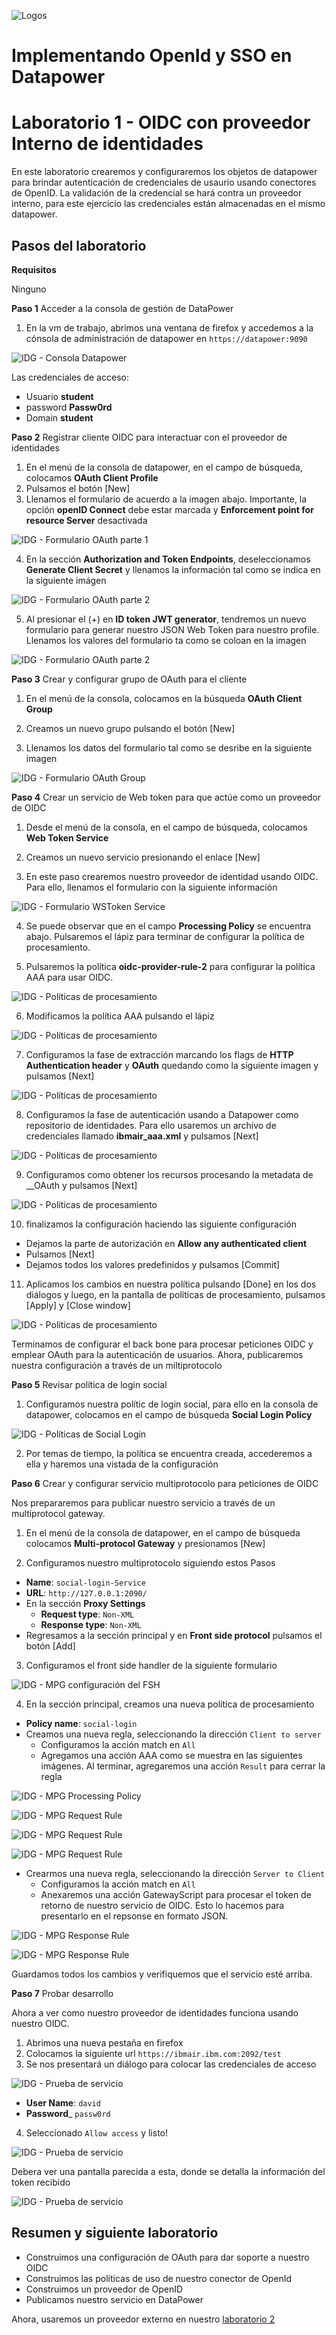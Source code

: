 ![Logos](../img/Logo-IBM-INCO.PNG)
# Implementando OpenId y SSO en Datapower

# Laboratorio 1 - OIDC con proveedor Interno de identidades

En este laboratorio crearemos y configuraremos los objetos de datapower para brindar autenticación de credenciales de usaurio usando conectores de OpenID. La validación de la credencial se hará contra un proveedor interno, para este ejercicio las credenciales están almacenadas en el mismo datapower.

## Pasos del laboratorio

**Requisitos**

Ninguno

**Paso 1** Acceder a la consola de gestión de DataPower

1. En la vm de trabajo, abrimos una ventana de firefox y accedemos a la cónsola de administración de datapower en `https://datapower:9090`

![IDG - Consola Datapower](../img/IDG%20-%20Login%20consola%20Datapower.PNG)

Las credenciales de acceso:

  * Usuario __student__
  * password __Passw0rd__
  * Domain __student__

**Paso 2** Registrar cliente OIDC para interactuar con el proveedor de identidades

1. En el menú de la consola de datapower, en el campo de búsqueda, colocamos __OAuth Client Profile__
2. Pulsamos el botón [New]
3. Llenamos el formulario de acuerdo a la imagen abajo. Importante, la opción __openID Connect__ debe estar marcada y __Enforcement point for resource Server__ desactivada

![IDG - Formulario OAuth parte 1](../img/IDG%20-%20Oauth%20Client%20profile%20Formulario.PNG)

4. En la sección __Authorization and Token Endpoints__, deseleccionamos  __Generate Client Secret__ y llenamos la información tal como se indica en la siguiente imágen

![IDG - Formulario OAuth parte 2](../img/IDG%20-%20Oauth%20Client%20profile%20Formulario%202.PNG)

5. Al presionar el (+) en __ID token JWT generator__, tendremos un nuevo formulario para generar nuestro JSON Web Token para nuestro profile. Llenamos los valores del formulario ta como se coloan en la imagen

![IDG - Formulario OAuth parte 2](../img/IDG%20-%20Oauth%20Client%20profile%20JWT.PNG)

**Paso 3** Crear y configurar grupo de OAuth para el cliente

1. En el menú de la consola, colocamos en la búsqueda __OAuth Client Group__

2. Creamos un nuevo grupo pulsando el botón [New]

3. Llenamos los datos del formulario tal como se desribe en la siguiente imagen

![IDG - Formulario OAuth Group](../img/IDG%20-%20Oauth%20Group%20Profile.PNG)

**Paso 4** Crear un servicio de Web token para que actúe como un proveedor de OIDC

1. Desde el menú de la consola, en el campo de búsqueda, colocamos __Web Token Service__

2. Creamos un nuevo servicio presionando el enlace [New]

3. En este paso crearemos nuestro proveedor de identidad usando OIDC. Para ello, llenamos el formulario con la siguiente información

![IDG - Formulario WSToken Service](../img/IDG%20-%20WebService%20Token%20Formulario.PNG)

4. Se puede observar que en el campo __Processing Policy__ se encuentra abajo. Pulsaremos el lápiz para terminar de configurar la política de procesamiento.

5. Pulsaremos la política __oidc-provider-rule-2__ para configurar la política AAA para usar OIDC.

![IDG - Políticas de procesamiento](../img/IDG%20-%20WebService%20Token%20Processing%20Policies.PNG)

6. Modificamos la política AAA pulsando el lápiz

![IDG - Políticas de procesamiento](../img/IDG%20-%20WebService%20Token%20AAA.PNG)

7. Configuramos la fase de extracción marcando los flags de __HTTP Authentication header__ y __OAuth__ quedando como la siguiente imagen y pulsamos [Next]

![IDG - Políticas de procesamiento](../img/IDG%20-%20WebService%20Token%20AAA%20formulario%201.PNG)

8. Configuramos la fase de autenticación usando a Datapower como repositorio de identidades. Para ello usaremos un archivo de credenciales llamado __ibmair_aaa.xml__ y pulsamos [Next]

![IDG - Políticas de procesamiento](../img/IDG%20-%20WebService%20Token%20AAA%20formulario%202.PNG)

9. Configuramos como obtener los recursos procesando la metadata de __OAuth y pulsamos [Next]

![IDG - Políticas de procesamiento](../img/IDG%20-%20WebService%20Token%20AAA%20formulario%203.PNG)

10. finalizamos la configuración haciendo las siguiente configuración
* Dejamos la parte de autorización en __Allow any authenticated client__
* Pulsamos [Next]
* Dejamos todos los valores predefinidos y pulsamos [Commit]

11. Aplicamos los cambios en nuestra política pulsando [Done] en los dos diálogos y luego, en la pantalla de políticas de procesamiento, pulsamos [Apply] y [Close window]

![IDG - Políticas de procesamiento](../img/IDG%20-%20WebService%20Token%20Aplicar%20Conf.PNG)

Terminamos de configurar el back bone para procesar peticiones OIDC y emplear OAuth para la autenticación de usuarios. Ahora, publicaremos nuestra configuración a través de un miltiprotocolo

**Paso 5** Revisar política de login social

1. Configuramos nuestra polític de login social, para ello en la consola de datapower, colocamos en el campo de búsqueda __Social Login Policy__

![IDG - Políticas de Social Login](../img/IDG%20-%20Social%20Login%20Policies.PNG)

2. Por temas de tiempo, la política se encuentra creada, accederemos a ella y haremos una vistada de la configuración


**Paso 6** Crear y configurar servicio multiprotocolo para peticiones de OIDC

Nos prepararemos para publicar nuestro servicio a través de un multiprotocol gateway.

1. En el menú de la consola de datapower, en el campo de búsqueda colocamos __Multi-protocol Gateway__ y presionamos [New]

2. Configuramos nuestro multiprotocolo siguiendo estos Pasos
* __Name__: `social-login-Service`
* __URL__: `http://127.0.0.1:2090/`
* En la sección __Proxy Settings__
  * __Request type__: `Non-XML`
  * __Response type__: `Non-XML`
* Regresamos a la sección principal y en __Front side protocol__ pulsamos el botón [Add]

3. Configuramos el front side handler de la siguiente formulario

![IDG - MPG configuración del FSH](../img/IDG%20-%20MPG%20Frontside%20handler.PNG)

4. En la sección principal, creamos una nueva política de procesamiento
* __Policy name__: `social-login`
* Creamos una nueva regla, seleccionando la dirección `Client to server`
  * Configuramos la acción match en `All`
  * Agregamos una acción AAA como se muestra en las siguientes imágenes. Al terminar, agregaremos una acción `Result` para cerrar la regla

![IDG - MPG Processing Policy](../img/IDG%20-%20MPG%20ReqRule%20AAA%20paso%201.PNG)

![IDG - MPG Request Rule](../img/IDG%20-%20MPG%20ReqRule%20AAA%20paso%202.PNG)

![IDG - MPG  Request Rule](../img/IDG%20-%20MPG%20ReqRule%20AAA%20paso%203.PNG)

![IDG - MPG  Request Rule](../img/IDG%20-%20MPG%20ReqRule%20AAA%20paso%204.PNG)

* Crearmos una nueva regla, seleccionando la dirección `Server to Client`
  * Configuramos la acción match en `All`
  * Anexaremos una acción GatewayScript para procesar el token de retorno de nuestro servicio de OIDC. Esto lo hacemos para presentarlo en el repsonse en formato JSON.

![IDG - MPG  Response Rule](../img/IDG%20-%20MPG%20RespRule%20GwScript%201.PNG)

![IDG - MPG  Response Rule](../img/IDG%20-%20MPG%20RespRule%20GwScript%202.PNG)

Guardamos todos los cambios y verifiquemos que el servicio esté arriba.

**Paso 7** Probar desarrollo

Ahora a ver como nuestro proveedor de identidades funciona usando nuestro OIDC.

1. Abrimos una nueva pestaña en firefox
2. Colocamos la siguiente url `https://ibmair.ibm.com:2092/test`
3. Se nos presentará un diálogo para colocar las credenciales de acceso

![IDG - Prueba de servicio](../img/Test%20-%20credenciales.PNG)

* __User Name__: `david`
* __Password___ `passw0rd`

4. Seleccionado `Allow access` y listo!

![IDG - Prueba de servicio](../img/Test%20-%20Acceso.PNG)

Debera ver una pantalla parecida a esta, donde se detalla la información del token recibido

![IDG - Prueba de servicio](../img/Test%20-%20Resultado.PNG)

## Resumen y siguiente laboratorio

* Construimos una configuración de OAuth para dar soporte a nuestro OIDC
* Construimos las políticas de uso de nuestro conector de OpenId
* Construimos un proveedor de OpenID
* Publicamos nuestro servicio en DataPower

Ahora, usaremos un proveedor externo en nuestro [laboratorio 2](../Lab%202%20-%20OIDC%20proveedor%20externo/README.md)
